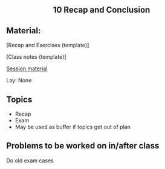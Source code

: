 <h2 align="center">10 Recap and Conclusion</h2>

## Material:

[Recap and Exercises (template)]

[Class notes (template)]

[Session material](https://viaucdk-my.sharepoint.com/:f:/g/personal/rib_viauc_dk/EtfV6J_rSERJj-mb3xr1ZxQByfGidzerAswflw1EoyE7iA?e=xbkSf3)

<p>Lay:&nbsp;​​​​None</p>

## Topics
<ul>
	<li>Recap</li>
	<li>Exam</li>
	<li>May be used as buffer if topics get out of plan</li>
</ul>

## Problems to be worked on in/after class

<p>Do old exam cases</p>
